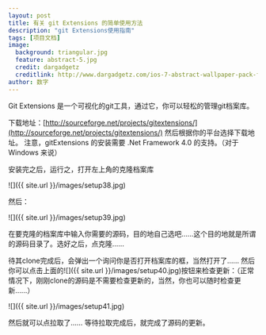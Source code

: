 ```yaml
---
layout: post
title: 有关 git Extensions 的简单使用方法
description: "git Extensions使用指南"
tags: [项目文档]
image:
  background: triangular.jpg
  feature: abstract-5.jpg
  credit: dargadgetz
  creditlink: http://www.dargadgetz.com/ios-7-abstract-wallpaper-pack-for-iphone-5-and-ipod-touch-retina/
author: 数字
---
```

Git Extensions 是一个可视化的git工具，通过它，你可以轻松的管理git档案库。

下载地址：[http://sourceforge.net/projects/gitextensions/](http://sourceforge.net/projects/gitextensions/)
然后根据你的平台选择下载地址。
注意，gitExtensions 的安装需要 .Net Framework 4.0 的支持。（对于 Windows 来说）

安装完之后，运行之，打开左上角的克隆档案库

![]({{ site.url }}/images/setup38.jpg)

然后：

![]({{ site.url }}/images/setup39.jpg)

在要克隆的档案库中输入你需要的源码，目的地自己选吧……这个目的地就是所谓的源码目录了。选好之后，点克隆……

待其clone完成后，会弹出一个询问你是否打开档案库的框，当然打开了……
然后你可以点击上面的![]({{ site.url }}/images/setup40.jpg)按钮来检查更新：（正常情况下，刚刚clone的源码是不需要检查更新的，当然，你也可以随时检查更新……）

![]({{ site.url }}/images/setup41.jpg)

然后就可以点拉取了……
等待拉取完成后，就完成了源码的更新。
